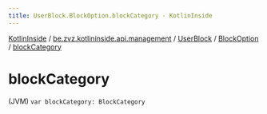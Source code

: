 ```yaml
---
title: UserBlock.BlockOption.blockCategory - KotlinInside
---
```


[KotlinInside](../../../index.html) / [be.zvz.kotlininside.api.management](../../index.html) / [UserBlock](../index.html) / [BlockOption](index.html) / [blockCategory](./block-category.html)

# blockCategory

(JVM) `var blockCategory: BlockCategory`